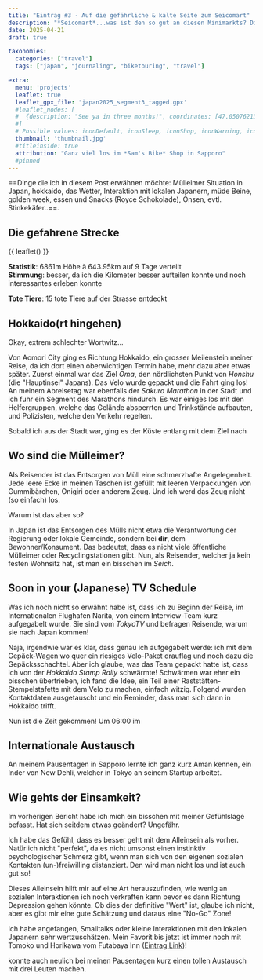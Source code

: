 ```yaml
---
title: "Eintrag #3 - Auf die gefährliche & kalte Seite zum Seicomart" 
description: "*Seicomart*...was ist den so gut an diesen Minimarkts? Die sind einfach geiler als diese 'Drecks' 7-11, FamilyMarts und Lawsons. "
date: 2025-04-21
draft: true

taxonomies:
  categories: ["travel"]
  tags: ["japan", "journaling", "biketouring", "travel"]

extra:
  menu: 'projects'
  leaflet: true
  leaflet_gpx_file: 'japan2025_segment3_tagged.gpx'
  #leaflet_nodes: [
  #  {description: "See ya in three months!", coordinates: [47.0507621319826, 8.310224275003634], icon: "iconStart", focus: true}
  #]
  # Possible values: iconDefault, iconSleep, iconShop, iconWarning, iconForbid, iconStart, iconStop
  thumbnail: 'thumbnail.jpg'
  #titleinside: true
  attribution: "Ganz viel los im *Sam's Bike* Shop in Sapporo"
  #pinned
---
```




==Dinge die ich in diesem Post erwähnen möchte: Mülleimer Situation in Japan, hokkaido, das Wetter, Interaktion mit lokalen Japanern, müde Beine, golden week, essen und Snacks (Royce Schokolade), Onsen, evtl. Stinkekäfer..==.

## Die gefahrene Strecke

{{ leaflet() }}

**Statistik**: $6861\text{m}$ Höhe à $643.95\text{km}$ auf 9 Tage verteilt<br>
**Stimmung**: besser, da ich die Kilometer besser aufteilen konnte und noch interessantes erleben konnte

**Tote Tiere**: 15 tote Tiere auf der Strasse entdeckt

## Hokkaido(rt hingehen)

Okay, extrem schlechter Wortwitz...

Von Aomori City ging es Richtung Hokkaido, ein grosser Meilenstein meiner Reise, da ich dort einen oberwichtigen Termin habe, mehr dazu aber etwas später. Zuerst einmal war das Ziel _Oma_, den nördlichsten Punkt von _Honshu_ (die "Hauptinsel" Japans). Das Velo wurde gepackt und die Fahrt ging los! An meinem Abreisetag war ebenfalls der _Sakura Marathon_ in der Stadt und ich fuhr ein Segment des Marathons hindurch. Es war einiges los mit den Helfergruppen, welche das Gelände absperrten und Trinkstände aufbauten, und Polizisten, welche den Verkehr regelten.

Sobald ich aus der Stadt war, ging es der Küste entlang mit dem Ziel nach 

## Wo sind die Mülleimer?

Als Reisender ist das Entsorgen von Müll eine schmerzhafte Angelegenheit. Jede leere Ecke in meinen Taschen ist gefüllt mit leeren Verpackungen von Gummibärchen, Onigiri oder anderem Zeug. Und ich werd das Zeug nicht (so einfach) los.

Warum ist das aber so?

In Japan ist das Entsorgen des Mülls nicht etwa die Verantwortung der Regierung oder lokale Gemeinde, sondern bei **dir**, dem Bewohner/Konsument. Das bedeutet, dass es nicht viele öffentliche Mülleimer oder Recyclingstationen gibt. Nun, als Reisender, welcher ja kein festen Wohnsitz hat, ist man ein bisschen im _Seich_. 

## Soon in your (Japanese) TV Schedule

Was ich noch nicht so erwähnt habe ist, dass ich zu Beginn der Reise, im Internationalen Flughafen Narita, von einem Interview-Team kurz aufgegabelt wurde. Sie sind vom *TokyoTV* und befragen Reisende, warum sie nach Japan kommen!

Naja, irgendwie war es klar, dass genau ich aufgegabelt werde: ich mit dem Gepäck-Wagen wo quer ein riesiges Velo-Paket drauflag und noch dazu die Gepäcksschachtel. Aber ich glaube, was das Team gepackt hatte ist, dass ich von der *Hokkaido Stamp Rally* schwärmte! Schwärmen war eher ein bisschen übertrieben, ich fand die Idee, ein Teil einer Raststätten-Stempelstafette mit dem Velo zu machen, einfach witzig. Folgend wurden Kontaktdaten ausgetauscht und ein Reminder, dass man sich dann in Hokkaido trifft.

Nun ist die Zeit gekommen! Um 06:00 im

## Internationale Austausch

An meinem Pausentagen in Sapporo lernte ich ganz kurz Aman kennen, ein Inder von New Dehli, welcher in Tokyo an seinem Startup arbeitet. 

## Wie gehts der Einsamkeit?

Im vorherigen Bericht habe ich mich ein bisschen mit meiner Gefühlslage befasst. Hat sich seitdem etwas geändert? Ungefähr.

Ich habe das Gefühl, dass es besser geht mit dem Alleinsein als vorher. Natürlich nicht "perfekt", da es nicht umsonst einen instinktiv psychologischer Schmerz gibt, wenn man sich von den eigenen sozialen Kontakten (un-)freiwilling distanziert. Den wird man nicht los und ist auch gut so!

Dieses Alleinsein hilft mir auf eine Art herauszufinden, wie wenig an sozialen Interaktionen ich noch verkraften kann bevor es dann Richtung Depression gehen könnte. Ob dies der definitive "Wert" ist, glaube ich nicht, aber es gibt mir eine gute Schätzung und daraus eine "No-Go" Zone!

Ich habe angefangen, Smalltalks oder kleine Interaktionen mit den lokalen Japanern sehr wertzuschätzen. Mein Favorit bis jetzt ist immer noch mit Tomoko und Horikawa vom Futabaya Inn ([Eintrag Link](/projects/japan-2025/kulturschock-japan/#nebst-meer-und-lastwagen-noch-ein-kraftwerk))! 

konnte auch neulich bei meinen Pausentagen kurz einen tollen Austausch mit drei Leuten machen.